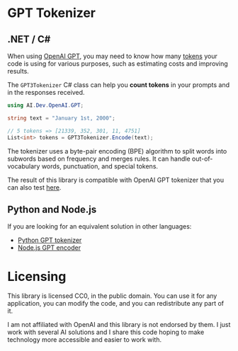 # GPT Tokenizer

## .NET / C#

When using
[OpenAI GPT](https://openai.com/blog/gpt-3-apps/),
you may need to know how many
[tokens](https://help.openai.com/en/articles/4936856-what-are-tokens-and-how-to-count-them)
your code is using for various purposes, such as estimating costs and improving
results. 

The `GPT3Tokenizer` C# class can help you **count tokens** in your prompts and
in the responses received.

```csharp
using AI.Dev.OpenAI.GPT;

string text = "January 1st, 2000";

// 5 tokens => [21339, 352, 301, 11, 4751]
List<int> tokens = GPT3Tokenizer.Encode(text);
```

The tokenizer uses a byte-pair encoding (BPE) algorithm to split words into
subwords based on frequency and merges rules. It can handle out-of-vocabulary
words, punctuation, and special tokens.

The result of this library is compatible with OpenAI GPT tokenizer that you can
also test
[here](https://beta.openai.com/tokenizer).

## Python and Node.js

If you are looking for an equivalent solution in other languages:

* [Python GPT tokenizer](https://huggingface.co/docs/transformers/model_doc/gpt2#transformers.GPT2Tokenizer)
* [Node.js GPT encoder](https://www.npmjs.com/package/gpt-3-encoder)

# Licensing

This library is licensed CC0, in the public domain. You can use it for any
application, you can modify the code, and you can redistribute any part of it.

I am not affiliated with OpenAI and this library is not endorsed by them. I just
work with several AI solutions and I share this code hoping to make technology
more accessible and easier to work with.
